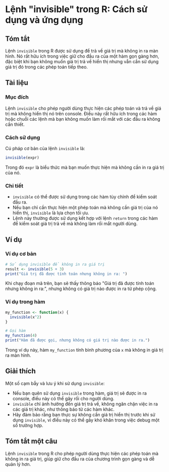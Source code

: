 <!--
Meta Description: # Lệnh "invisible" trong R: Cách sử dụng và ứng dụng ## Tóm tắt Lệnh `invisible` trong R được sử dụng để trả về giá trị mà không in ra màn hình. Nó rấ...
Meta Keywords: giá, trị, không, invisible, trong
-->

# Lệnh "invisible" trong R: Cách sử dụng và ứng dụng

## Tóm tắt
Lệnh `invisible` trong R được sử dụng để trả về giá trị mà không in ra màn hình. Nó rất hữu ích trong việc giữ cho đầu ra của một hàm gọn gàng hơn, đặc biệt khi bạn không muốn giá trị trả về hiển thị nhưng vẫn cần sử dụng giá trị đó trong các phép toán tiếp theo.

## Tài liệu
### Mục đích
Lệnh `invisible` cho phép người dùng thực hiện các phép toán và trả về giá trị mà không hiển thị nó trên console. Điều này rất hữu ích trong các hàm hoặc chuỗi các lệnh mà bạn không muốn làm rối mắt với các đầu ra không cần thiết.

### Cách sử dụng
Cú pháp cơ bản của lệnh `invisible` là:
```R
invisible(expr)
```
Trong đó `expr` là biểu thức mà bạn muốn thực hiện mà không cần in ra giá trị của nó.

### Chi tiết
- `invisible` có thể được sử dụng trong các hàm tùy chỉnh để kiểm soát đầu ra.
- Nếu bạn chỉ cần thực hiện một phép toán mà không cần giá trị của nó hiển thị, `invisible` là lựa chọn tối ưu.
- Lệnh này thường được sử dụng kết hợp với lệnh `return` trong các hàm để kiểm soát giá trị trả về mà không làm rối mắt người dùng.

## Ví dụ
### Ví dụ cơ bản
```R
# Sử dụng invisible để không in ra giá trị
result <- invisible(5 + 3)
print("Giá trị đã được tính toán nhưng không in ra: ")
```
Khi chạy đoạn mã trên, bạn sẽ thấy thông báo "Giá trị đã được tính toán nhưng không in ra:", nhưng không có giá trị nào được in ra từ phép cộng.

### Ví dụ trong hàm
```R
my_function <- function(x) {
  invisible(x^2)
}

# Gọi hàm
my_function(4)
print("Hàm đã được gọi, nhưng không có giá trị nào được in ra.")
```
Trong ví dụ này, hàm `my_function` tính bình phương của `x` mà không in giá trị ra màn hình.

## Giải thích
Một số cạm bẫy và lưu ý khi sử dụng `invisible`:
- Nếu bạn quên sử dụng `invisible` trong hàm, giá trị sẽ được in ra console, điều này có thể gây rối cho người dùng.
- `invisible` chỉ ảnh hưởng đến giá trị trả về, không ngăn chặn việc in ra các giá trị khác, như thông báo từ các hàm khác.
- Hãy đảm bảo rằng bạn thực sự không cần giá trị hiển thị trước khi sử dụng `invisible`, vì điều này có thể gây khó khăn trong việc debug một số trường hợp.

## Tóm tắt một câu
Lệnh `invisible` trong R cho phép người dùng thực hiện các phép toán mà không in ra giá trị, giúp giữ cho đầu ra của chương trình gọn gàng và dễ quản lý hơn.